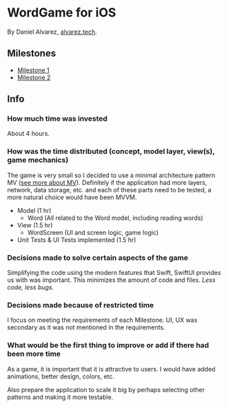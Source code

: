 # WordGame for iOS

By Daniel Alvarez, [alvarez.tech](https://alvarez.tech).

## Milestones

- [Milestone 1](https://github.com/alvareztech/wordgame-ios/tree/milestone1)
- [Milestone 2](https://github.com/alvareztech/wordgame-ios/tree/milestone2)

## Info

### How much time was invested

About 4 hours.

### How was the time distributed (concept, model layer, view(s), game mechanics)

The game is very small so I decided to use a minimal architecture pattern MV ([see more about MV](https://developer.apple.com/forums/thread/699003)). Definitely if the application had more layers, network, data storage, etc. and each of these parts need to be tested, a more natural choice would have been MVVM.

- Model (1 hr)
  - Word (All related to the Word model, including reading words)
- View (1.5 hr)
  - WordScreen (UI and screen logic, game logic)
- Unit Tests & UI Tests implemented (1.5 hr)

### Decisions made to solve certain aspects of the game

Simplifying the code using the modern features that Swift, SwiftUI provides us with was important. This minimizes the amount of code and files. _Less code, less bugs._

### Decisions made because of restricted time

I focus on meeting the requirements of each Milestone. UI, UX was secondary as it was not mentioned in the requirements.

### What would be the first thing to improve or add if there had been more time

As a game, it is important that it is attractive to users. I would have added animations, better design, colors, etc.

Also prepare the application to scale it big by perhaps selecting other patterns and making it more testable.
